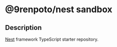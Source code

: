 # @9renpoto/nest sandbox

## Description

[Nest](https://github.com/nestjs/nest) framework TypeScript starter repository.
